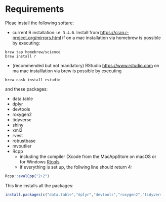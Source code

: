 # Requirements
Pleae install the following softare:
 * current R installation i.e. `3.4.0`. Install from https://cran.r-project.org/mirrors.html if on a mac installation via homebrew is possible by executing:
 ```
 brew tap homebrew/science
 brew install r
 ```
 * (recommended but not mandatory) RStudio https://www.rstudio.com on ma mac installlation via brew is possible by executing
 ```
 brew cask install rstudio
 ```
and these packages:
 * data.table
 * dplyr
 * devtools
 * roxygen2
 * tidyverse
 * shiny
 * xml2 
 * rvest
 * robustbase
 * mvoutlier
 * Rcpp
   * including the compiler (Xcode from the MacAppStore on macOS or for Windows [Rtools](https://cran.r-project.org/bin/windows/Rtools)
   * if everything is set up, the follwing line should return 4:
```r
Rcpp::evalCpp("2+2")
```
This line installs all the packages:
```r
install.packages(c("data.table","dplyr","devtools","roxygen2","tidyverse","shiny","xml2","rvest","robustbase","mvoutlier","Rcpp", "sparklyr"))
```
